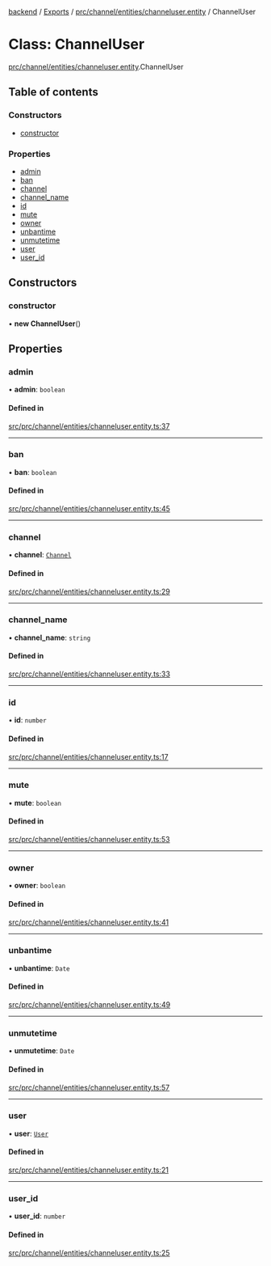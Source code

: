 [backend](../README.md) / [Exports](../modules.md) / [prc/channel/entities/channeluser.entity](../modules/prc_channel_entities_channeluser_entity.md) / ChannelUser

# Class: ChannelUser

[prc/channel/entities/channeluser.entity](../modules/prc_channel_entities_channeluser_entity.md).ChannelUser

## Table of contents

### Constructors

- [constructor](prc_channel_entities_channeluser_entity.ChannelUser.md#constructor)

### Properties

- [admin](prc_channel_entities_channeluser_entity.ChannelUser.md#admin)
- [ban](prc_channel_entities_channeluser_entity.ChannelUser.md#ban)
- [channel](prc_channel_entities_channeluser_entity.ChannelUser.md#channel)
- [channel\_name](prc_channel_entities_channeluser_entity.ChannelUser.md#channel_name)
- [id](prc_channel_entities_channeluser_entity.ChannelUser.md#id)
- [mute](prc_channel_entities_channeluser_entity.ChannelUser.md#mute)
- [owner](prc_channel_entities_channeluser_entity.ChannelUser.md#owner)
- [unbantime](prc_channel_entities_channeluser_entity.ChannelUser.md#unbantime)
- [unmutetime](prc_channel_entities_channeluser_entity.ChannelUser.md#unmutetime)
- [user](prc_channel_entities_channeluser_entity.ChannelUser.md#user)
- [user\_id](prc_channel_entities_channeluser_entity.ChannelUser.md#user_id)

## Constructors

### constructor

• **new ChannelUser**()

## Properties

### admin

• **admin**: `boolean`

#### Defined in

[src/prc/channel/entities/channeluser.entity.ts:37](https://github.com/GQDeltex/ft_transcendence/blob/main/backend/src/prc/channel/entities/channeluser.entity.ts#L37)

___

### ban

• **ban**: `boolean`

#### Defined in

[src/prc/channel/entities/channeluser.entity.ts:45](https://github.com/GQDeltex/ft_transcendence/blob/main/backend/src/prc/channel/entities/channeluser.entity.ts#L45)

___

### channel

• **channel**: [`Channel`](prc_channel_entities_channel_entity.Channel.md)

#### Defined in

[src/prc/channel/entities/channeluser.entity.ts:29](https://github.com/GQDeltex/ft_transcendence/blob/main/backend/src/prc/channel/entities/channeluser.entity.ts#L29)

___

### channel\_name

• **channel\_name**: `string`

#### Defined in

[src/prc/channel/entities/channeluser.entity.ts:33](https://github.com/GQDeltex/ft_transcendence/blob/main/backend/src/prc/channel/entities/channeluser.entity.ts#L33)

___

### id

• **id**: `number`

#### Defined in

[src/prc/channel/entities/channeluser.entity.ts:17](https://github.com/GQDeltex/ft_transcendence/blob/main/backend/src/prc/channel/entities/channeluser.entity.ts#L17)

___

### mute

• **mute**: `boolean`

#### Defined in

[src/prc/channel/entities/channeluser.entity.ts:53](https://github.com/GQDeltex/ft_transcendence/blob/main/backend/src/prc/channel/entities/channeluser.entity.ts#L53)

___

### owner

• **owner**: `boolean`

#### Defined in

[src/prc/channel/entities/channeluser.entity.ts:41](https://github.com/GQDeltex/ft_transcendence/blob/main/backend/src/prc/channel/entities/channeluser.entity.ts#L41)

___

### unbantime

• **unbantime**: `Date`

#### Defined in

[src/prc/channel/entities/channeluser.entity.ts:49](https://github.com/GQDeltex/ft_transcendence/blob/main/backend/src/prc/channel/entities/channeluser.entity.ts#L49)

___

### unmutetime

• **unmutetime**: `Date`

#### Defined in

[src/prc/channel/entities/channeluser.entity.ts:57](https://github.com/GQDeltex/ft_transcendence/blob/main/backend/src/prc/channel/entities/channeluser.entity.ts#L57)

___

### user

• **user**: [`User`](users_entities_user_entity.User.md)

#### Defined in

[src/prc/channel/entities/channeluser.entity.ts:21](https://github.com/GQDeltex/ft_transcendence/blob/main/backend/src/prc/channel/entities/channeluser.entity.ts#L21)

___

### user\_id

• **user\_id**: `number`

#### Defined in

[src/prc/channel/entities/channeluser.entity.ts:25](https://github.com/GQDeltex/ft_transcendence/blob/main/backend/src/prc/channel/entities/channeluser.entity.ts#L25)
